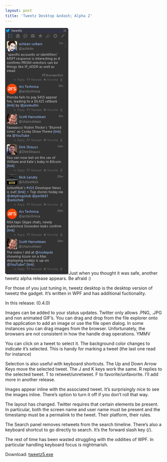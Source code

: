 ```yaml
---
layout: post
title: 'Tweetz Desktop &ndash; Alpha 2'
---
```

[![image](/cdn/images/blog/Windows-Live-Writer/TweetzAlpha-2_10285/image_thumb.png)](/cdn/images/blog/Windows-Live-Writer/TweetzAlpha-2_10285/image_2.png)Just when you thought it was safe, another tweetz alpha release appears. Be afraid :)

For those of you just tuning in, tweetz desktop is the desktop version of tweetz the gadget. It’s written in WPF and has additional fuctionality.

In this release: (0.4.0)

Images can be added to your status updates. Twitter only allows .PNG, .JPG and non animated GIF’s. You can drag and drop from the file explorer onto the application to add an image or use the file open dialog. In some instances you can drag images from the browser. Unfortunately, the browsers are not consistent in how the handle drag operations. YMMV

You can click on a tweet to select it. The background color changes to indicate it’s selected. This is handy for marking a tweet (the last one read for instance)

Selection is also useful with keyboard shortcuts. The Up and Down Arrow Keys move the selected tweet. The J and K keys work the same. R replies to the selected tweet. T to retweet/unretweet. F to favorite/unfavorite. I’ll add more in another release.

Images appear inline with the associated tweet. It’s surprisingly nice to see the images inline. There’s option to turn it off if you don’t roll that way.

The layout has changed. Twitter requires that certain elements be present. In particular, both the screen name and user name must be present and the timestamp must be a permalink to the tweet. Their platform, their rules.

The Search panel removes retweets from the search timeline. There’s also a keyboard shortcut to go directly to search. It’s the forward slash key (/). 

The rest of time has been wasted struggling with the oddities of WPF. In particular handling keyboard focus is nightmarish. 

Download: [tweetz5.exe](/cdn/downloads/tweetz5.exe)
